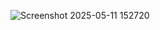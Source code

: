 ![Screenshot 2025-05-11 152720](https://github.com/user-attachments/assets/504a9aed-b85d-4389-88d1-739daf7e7d23)
